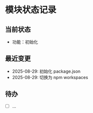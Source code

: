 # 模块状态记录

## 当前状态
- 功能：初始化

## 最近变更
- 2025-08-29: 初始化 package.json
- 2025-08-29: 切换为 npm workspaces

## 待办
- [ ] …
